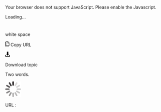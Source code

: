 Your browser does not support JavaScript. Please enable the Javascript.

Loading...

# 

white space

![Copy URL](media/white-space/Copy.png)
Copy URL

![Download](media/white-space/Download.png)

Download topic

Two words.

![In progress](media/white-space/activity-large.gif)

URL :
